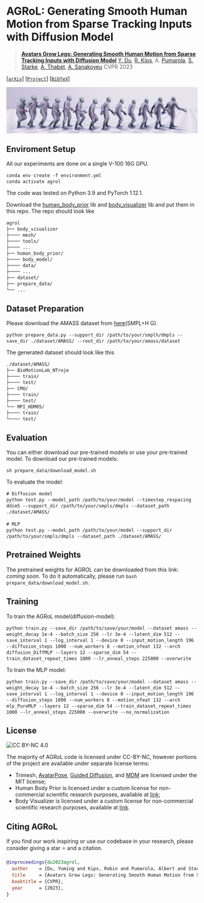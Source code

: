 # AGRoL: Generating Smooth Human Motion from Sparse Tracking Inputs with Diffusion Model

> [**Avatars Grow Legs: Generating Smooth Human Motion from Sparse Tracking Inputs with Diffusion Model**](https://dulucas.github.io/agrol/)
> [Y. Du](https://dulucas.github.io/), [R. Kips](https://scholar.google.fr/citations?user=RwyrWEkAAAAJ&hl=en), A. [Pumarola](https://www.albertpumarola.com/), [S. Starke](https://www.sebastianxstarke.com/), [A. Thabet](https://scholar.google.com/citations?user=7T0CPEkAAAAJ&hl=en), [A. Sanakoyeu](https://gdude.de/)
> CVPR 2023

[[`arXiv`](https://arxiv.org/abs/2304.08577)] [[`Project`](https://dulucas.github.io/agrol/)] [[`BibTeX`](#-citing-agrol)]

<p align="center"> <img src='imgs/teaser.jpg' align="center" > </p>

## Enviroment Setup
All our experiments are done on a single V-100 16G GPU.
```
conda env create -f environment.yml
conda activate agrol
```
The code was tested on Python 3.9 and PyTorch 1.12.1.

Download the [human_body_prior](https://github.com/nghorbani/human_body_prior/tree/master/src) lib and [body_visualizer](https://github.com/nghorbani/body_visualizer/tree/master/src) lib and put them in this repo. The repo should look like
```
agrol
├── body_visualizer
├──── mesh/
├──── tools/
├──── ...
├── human_body_prior/
├──── body_model/
├──── data/
├──── ...
├── dataset/
├── prepare_data/
└── ...
```

## Dataset Preparation
Please download the AMASS dataset from [here](https://amass.is.tue.mpg.de/)(SMPL+H G).
```
python prepare_data.py --support_dir /path/to/your/smplh/dmpls --save_dir ./dataset/AMASS/ --root_dir /path/to/your/amass/dataset
```
The generated dataset should look like this
```
./dataset/AMASS/
├── BioMotionLab_NTroje
├──── train/
├──── test/
├── CMU/
├──── train/
├──── test/
└── MPI_HDM05/
├──── train/
└──── test/
```

## Evaluation
You can either download our pre-trained models or use your pre-trained model.
To download our pre-trained models:
```
sh prepare_data/download_model.sh
```

To evaluate the model:
```
# Diffusion model
python test.py --model_path /path/to/your/model --timestep_respacing ddim5 --support_dir /path/to/your/smpls/dmpls --dataset_path ./dataset/AMASS/

# MLP
python test.py --model_path /path/to/your/model --support_dir /path/to/your/smpls/dmpls --dataset_path ./dataset/AMASS/
```

## Pretrained Weights
The pretrained weights for AGROL can be downloaded from this link: *coming soon*.
To do it automatically, please run `bash prepare_data/download_model.sh`.


## Training
To train the AGRoL model(diffusion-model):
```
python train.py --save_dir /path/to/save/your/model --dataset amass --weight_decay 1e-4 --batch_size 256 --lr 3e-4 --latent_dim 512 --save_interval 1 --log_interval 1 --device 0 --input_motion_length 196 --diffusion_steps 1000 --num_workers 8 --motion_nfeat 132 --arch diffusion_DiffMLP --layers 12 --sparse_dim 54 --train_dataset_repeat_times 1000 --lr_anneal_steps 225000 --overwrite
```
To train the MLP model:
```
python train.py --save_dir /path/to/save/your/model --dataset amass --weight_decay 1e-4 --batch_size 256 --lr 3e-4 --latent_dim 512 --save_interval 1 --log_interval 1 --device 0 --input_motion_length 196 --diffusion_steps 1000 --num_workers 8 --motion_nfeat 132 --arch mlp_PureMLP --layers 12 --sparse_dim 54 --train_dataset_repeat_times 1000 --lr_anneal_steps 225000 --overwrite --no_normalization
```

## License
![CC BY-NC 4.0][cc-by-nc-shield]

The majority of AGRoL code is licensed under CC-BY-NC, however portions of the project are available under separate license terms:
- Trimesh, [AvatarPose](https://github.com/eth-siplab/AvatarPoser), [Guided Diffusion](https://github.com/openai/guided-diffusion), and [MDM](https://github.com/GuyTevet/motion-diffusion-model) are licensed under the MIT license;
- Human Body Prior is licensed under a custom license for non-commercial scientific research purposes, available at [link](https://github.com/nghorbani/human_body_prior/blob/master/LICENSE);
- Body Visualizer is licensed under a custom license for non-commercial scientific research purposes, available at [link](https://github.com/nghorbani/body_visualizer/blob/master/LICENSE).

[cc-by-nc-shield]: https://img.shields.io/badge/License-CC%20BY--NC%204.0-lightgrey.svg

## <a name="CitingAGRoL"></a> Citing AGRoL
If you find our work inspiring or use our codebase in your research, please consider giving a star ⭐ and a citation.

```BibTeX
@inproceedings{du2023agrol,
  author    = {Du, Yuming and Kips, Robin and Pumarola, Albert and Starke, Sebastian and Thabet, Ali and Sanakoyeu, Artsiom},
  title     = {Avatars Grow Legs: Generating Smooth Human Motion from Sparse Tracking Inputs with Diffusion Model},
  booktitle = {CVPR},
  year      = {2023},
}
```
